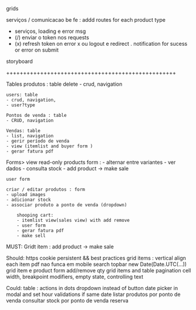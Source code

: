 
grids


serviços / comunicacao be fe : 
	addd routes for each product type
- serviços, loading e error msg
- (/) enviar o token nos requests
- (x) refresh token on error x ou logout e redirect
. notification for sucess or error on submit

storyboard





++++++++++++++++++++++++++++++++++++++++++++++++++

Tables
	produtos : table
	delete
	- crud, navigation

	users: table
	- crud, navigation,
	- user?type

	Pontos de venda : table
	- CRUD, navigation

	Vendas: table 
	- list, navigation
	- gerir período de venda
	- view (itemlist and buyer form )
	- gerar fatura pdf

Forms>
	view read-only products  form :
	- alternar entre variantes
	- ver dados
	- consulta stock
	- add product -> make sale

	user form

	criar / editar produtos : form 
	- upload images
	- adicionar stock
	- associar produto a ponto de venda (dropdown)

		shooping cart: 
		- itemlist view(sales view) with add remove
		- user form
		- gerar fatura pdf
		- make sell



MUST:
Gridt item : add product -> make sale

Should:
https
cookie persistent && best practices
grid items : vertical align each item
pdf nao funca em mobile
search
topbar
new Date(Date.UTC(...))
grid item e product form add/remove qty
grid items and table pagination
cell width, breakpoint modifiers, empty state, controlling text

Could:
table : actions in dots dropdown instead of button
date picker in modal and set hour validations if same date
listar produtos por ponto de venda
consultar stock por ponto de venda
reserva
